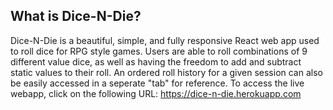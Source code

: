 ## What is Dice-N-Die?
Dice-N-Die is a beautiful, simple, and fully responsive React web app used to roll dice for RPG style games. Users are able to roll combinations of 9 different value dice, as well as having the freedom to add and subtract static values to their roll. An ordered roll history for a given session can also be easily accessed in a seperate "tab" for reference.
To access the live webapp, click on the following URL: https://dice-n-die.herokuapp.com
